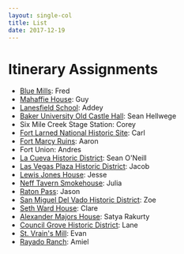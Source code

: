 ```yaml
---
layout: single-col
title: List
date: 2017-12-19
---
```


# Itinerary Assignments

- [Blue Mills](sites/blue-mills): Fred
- [Mahaffie House](sites/mahaffie-house): Guy
- [Lanesfield School](sites/lanesfield-school): Addey
- [Baker University Old Castle Hall](sites/baker-university-old-castle-building): Sean Hellwege
- Six Mile Creek Stage Station: Corey
- [Fort Larned National Historic Site](sites/Fort-larned): Carl
- [Fort Marcy Ruins](sites/fort-marcy): Aaron
- Fort Union: Andres
- [La Cueva Historic District](sites/la-cueva-historic-district): Sean O'Neill
- [Las Vegas Plaza Historic District](sites/las-vegas-plaza-historic-district): Jacob
- [Lewis Jones House](sites/lewis-jones-house): Jesse
- [Neff Tavern Smokehouse](sites/neff-tavern-smokehouse): Julia
- [Raton Pass](sites/raton-pass): Jason
- [San Miguel Del Vado Historic District](sites/san-miguel-del-vado): Zoe
- [Seth Ward House](sites/seth-ward-house): Clare
- [Alexander Majors House](sites/alexander-majors-house): Satya Rakurty
- [Council Grove Historic District](sites/council-grove-downtown-historic-district): Lane
- [St. Vrain's Mill](sites/stvrain-mill): Evan
- [Rayado Ranch](https://historic-trails.github.io/santa-fe-itinerary/sites/rayado-ranch): Amiel
